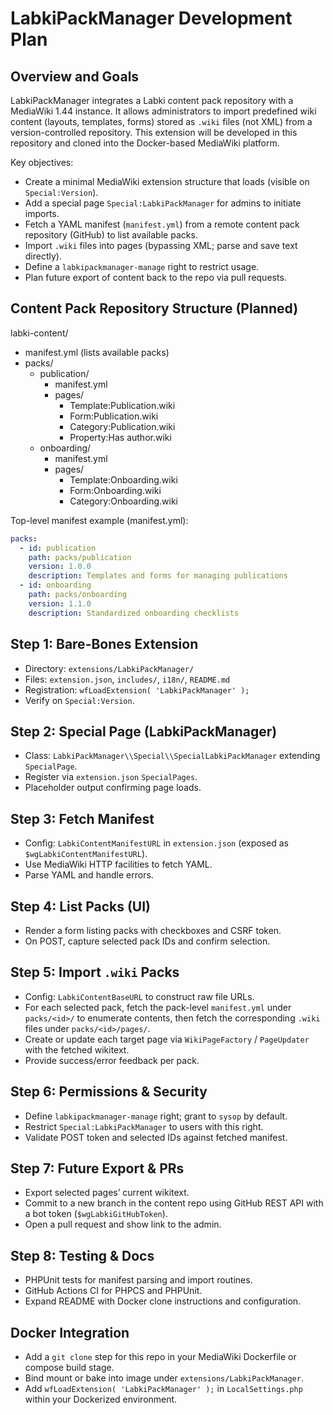 LabkiPackManager Development Plan
=================================

Overview and Goals
------------------

LabkiPackManager integrates a Labki content pack repository with a MediaWiki 1.44 instance. It allows administrators to import predefined wiki content (layouts, templates, forms) stored as `.wiki` files (not XML) from a version-controlled repository. This extension will be developed in this repository and cloned into the Docker-based MediaWiki platform.

Key objectives:

- Create a minimal MediaWiki extension structure that loads (visible on `Special:Version`).
- Add a special page `Special:LabkiPackManager` for admins to initiate imports.
- Fetch a YAML manifest (`manifest.yml`) from a remote content pack repository (GitHub) to list available packs.
- Import `.wiki` files into pages (bypassing XML; parse and save text directly).
- Define a `labkipackmanager-manage` right to restrict usage.
- Plan future export of content back to the repo via pull requests.

Content Pack Repository Structure (Planned)
------------------------------------------

labki-content/

- manifest.yml             (lists available packs)
- packs/
  - publication/
    - manifest.yml
    - pages/
      - Template:Publication.wiki
      - Form:Publication.wiki
      - Category:Publication.wiki
      - Property:Has author.wiki
  - onboarding/
    - manifest.yml
    - pages/
      - Template:Onboarding.wiki
      - Form:Onboarding.wiki
      - Category:Onboarding.wiki

Top-level manifest example (manifest.yml):

```yaml
packs:
  - id: publication
    path: packs/publication
    version: 1.0.0
    description: Templates and forms for managing publications
  - id: onboarding
    path: packs/onboarding
    version: 1.1.0
    description: Standardized onboarding checklists
```

Step 1: Bare-Bones Extension
----------------------------

- Directory: `extensions/LabkiPackManager/`
- Files: `extension.json`, `includes/`, `i18n/`, `README.md`
- Registration: `wfLoadExtension( 'LabkiPackManager' );`
- Verify on `Special:Version`.

Step 2: Special Page (LabkiPackManager)
-----------------------------------

- Class: `LabkiPackManager\\Special\\SpecialLabkiPackManager` extending `SpecialPage`.
- Register via `extension.json` `SpecialPages`.
- Placeholder output confirming page loads.

Step 3: Fetch Manifest
----------------------

- Config: `LabkiContentManifestURL` in `extension.json` (exposed as `$wgLabkiContentManifestURL`).
- Use MediaWiki HTTP facilities to fetch YAML.
- Parse YAML and handle errors.

Step 4: List Packs (UI)
-----------------------

- Render a form listing packs with checkboxes and CSRF token.
- On POST, capture selected pack IDs and confirm selection.

Step 5: Import `.wiki` Packs
----------------------------

- Config: `LabkiContentBaseURL` to construct raw file URLs.
- For each selected pack, fetch the pack-level `manifest.yml` under `packs/<id>/` to enumerate contents, then fetch the corresponding `.wiki` files under `packs/<id>/pages/`.
- Create or update each target page via `WikiPageFactory` / `PageUpdater` with the fetched wikitext.
- Provide success/error feedback per pack.

Step 6: Permissions & Security
------------------------------

- Define `labkipackmanager-manage` right; grant to `sysop` by default.
- Restrict `Special:LabkiPackManager` to users with this right.
- Validate POST token and selected IDs against fetched manifest.

Step 7: Future Export & PRs
---------------------------

- Export selected pages’ current wikitext.
- Commit to a new branch in the content repo using GitHub REST API with a bot token (`$wgLabkiGitHubToken`).
- Open a pull request and show link to the admin.

Step 8: Testing & Docs
----------------------

- PHPUnit tests for manifest parsing and import routines.
- GitHub Actions CI for PHPCS and PHPUnit.
- Expand README with Docker clone instructions and configuration.

Docker Integration
------------------

- Add a `git clone` step for this repo in your MediaWiki Dockerfile or compose build stage.
- Bind mount or bake into image under `extensions/LabkiPackManager`.
- Add `wfLoadExtension( 'LabkiPackManager' );` in `LocalSettings.php` within your Dockerized environment.

